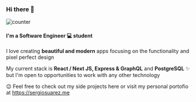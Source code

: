 ### Hi there 👋

![counter](https://eni83qn191s858f.m.pipedream.net)

#### I'm a Software Engineer 💻 student

I love creating __beautiful and modern__ apps focusing on the functionality and pixel perfect design

My current stack is __React / Next JS, Express & GraphQL__ and __PostgreSQL__ ✨ but I'm open to opportunities to work with any other technology

😉 Feel free to check out my side projects here or visit my personal portofio at https://sergiosuarez.me
